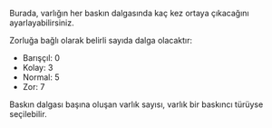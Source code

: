 Burada, varlığın her baskın dalgasında kaç kez ortaya çıkacağını ayarlayabilirsiniz.

Zorluğa bağlı olarak belirli sayıda dalga olacaktır:

- Barışçıl: 0
- Kolay: 3
- Normal: 5
- Zor: 7

Baskın dalgası başına oluşan varlık sayısı, varlık bir baskıncı türüyse seçilebilir.